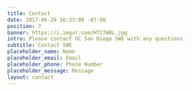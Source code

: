 ```yaml
---
title: Contact
date: 2017-06-29 16:33:00 -07:00
position: 7
banner: https://i.imgur.com/HTC7W0L.jpg
intro: Please contact UC San Diego SWE with any questions.
subtitle: Contact SWE
placeholder_name: Name
placeholder_email: Email
placeholder_phone: Phone Number
placeholder_message: Message
layout: contact
---
```


